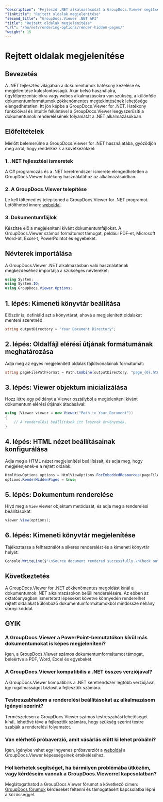 ```yaml
---
"description": "Fejleszd .NET alkalmazásodat a GroupDocs.Viewer segítségével a zökkenőmentes dokumentumrendereléshez. Kövesd lépésről lépésre szóló útmutatónkat a rejtett oldalak zökkenőmentes rendereléséhez."
"linktitle": "Rejtett oldalak megjelenítése"
"second_title": "GroupDocs.Viewer .NET API"
"title": "Rejtett oldalak megjelenítése"
"url": "/hu/net/rendering-options/render-hidden-pages/"
"weight": 15
---
```


# Rejtett oldalak megjelenítése

## Bevezetés
A .NET fejlesztés világában a dokumentumok hatékony kezelése és megjelenítése kulcsfontosságú. Akár belső használatra, ügyfélprezentációkra vagy webes alkalmazásokra van szükség, a különféle dokumentumformátumok zökkenőmentes megtekintésének lehetősége elengedhetetlen. Itt jön képbe a GroupDocs.Viewer for .NET. Hatékony funkcióival és intuitív felületével a GroupDocs.Viewer leegyszerűsíti a dokumentumok renderelésének folyamatát a .NET alkalmazásokban.
## Előfeltételek
Mielőtt belemerülne a GroupDocs.Viewer for .NET használatába, győződjön meg arról, hogy rendelkezik a következőkkel:
### 1. .NET fejlesztési ismeretek
A C# programozás és a .NET keretrendszer ismerete elengedhetetlen a GroupDocs.Viewer hatékony használatához az alkalmazásaidban.
### 2. A GroupDocs.Viewer telepítése
Le kell töltened és telepítened a GroupDocs.Viewer for .NET programot. Letöltheted innen: [weboldal](https://releases.groupdocs.com/viewer/net/).
### 3. Dokumentumfájlok
Készítse elő a megjeleníteni kívánt dokumentumfájlokat. A GroupDocs.Viewer számos formátumot támogat, például PDF-et, Microsoft Word-öt, Excel-t, PowerPointot és egyebeket.

## Névterek importálása
A GroupDocs.Viewer .NET alkalmazásban való használatának megkezdéséhez importálja a szükséges névtereket:
```csharp
using System;
using System.IO;
using GroupDocs.Viewer.Options;
```
## 1. lépés: Kimeneti könyvtár beállítása
Először is, definiáld azt a könyvtárat, ahová a megjelenített oldalakat menteni szeretnéd:
```csharp
string outputDirectory = "Your Document Directory";
```
## 2. lépés: Oldalfájl elérési útjának formátumának meghatározása
Adja meg az egyes megjelenített oldalak fájlútvonalainak formátumát:
```csharp
string pageFilePathFormat = Path.Combine(outputDirectory, "page_{0}.html");
```
## 3. lépés: Viewer objektum inicializálása
Hozz létre egy példányt a Viewer osztályból a megjeleníteni kívánt dokumentum elérési útjának átadásával:
```csharp
using (Viewer viewer = new Viewer("Path_to_Your_Document"))
{
    // A renderelési beállítások itt lesznek érvényesek.
}
```
## 4. lépés: HTML nézet beállításainak konfigurálása
Adja meg a HTML nézet megjelenítési beállításait, és adja meg, hogy megjelenjenek-e a rejtett oldalak:
```csharp
HtmlViewOptions options = HtmlViewOptions.ForEmbeddedResources(pageFilePathFormat);
options.RenderHiddenPages = true;
```
## 5. lépés: Dokumentum renderelése
Hívd meg a `View` viewer objektum metódusát, és adja meg a renderelési beállításokat:
```csharp
viewer.View(options);
```
## 6. lépés: Kimeneti könyvtár megjelenítése
Tájékoztassa a felhasználót a sikeres renderelést és a kimeneti könyvtár helyét:
```csharp
Console.WriteLine($"\nSource document rendered successfully.\nCheck output in {outputDirectory}.");
```

## Következtetés
A GroupDocs.Viewer for .NET zökkenőmentes megoldást kínál a dokumentumok .NET alkalmazásokon belüli renderelésére. Az ebben az oktatóanyagban ismertetett lépéseket követve könnyedén renderelhet rejtett oldalakat különböző dokumentumformátumokból mindössze néhány sornyi kóddal.
## GYIK
### A GroupDocs.Viewer a PowerPoint-bemutatókon kívül más dokumentumokat is képes megjeleníteni?
Igen, a GroupDocs.Viewer számos dokumentumformátumot támogat, beleértve a PDF, Word, Excel és egyebeket.
### A GroupDocs.Viewer kompatibilis a .NET összes verziójával?
A GroupDocs.Viewer kompatibilis a .NET keretrendszer legtöbb verziójával, így rugalmasságot biztosít a fejlesztők számára.
### Testreszabhatom a renderelési beállításokat az alkalmazásom igényei szerint?
Természetesen a GroupDocs.Viewer számos testreszabási lehetőséget kínál, lehetővé téve a fejlesztők számára, hogy szükség szerint testre szabják a renderelési folyamatot.
### Van elérhető próbaverzió, amit vásárlás előtt ki lehet próbálni?
Igen, igénybe vehet egy ingyenes próbaverziót a [weboldal](https://releases.groupdocs.com/) a GroupDocs.Viewer képességeinek értékeléséhez.
### Hol kérhetek segítséget, ha bármilyen problémába ütközöm, vagy kérdéseim vannak a GroupDocs.Viewerrel kapcsolatban?
Meglátogathatod a GroupDocs.Viewer fórumot a következő címen: [GroupDocs fórumok](https://forum.groupdocs.com/c/viewer/9) kérdéseket feltenni és támogatásért kapcsolatba lépni a közösséggel.